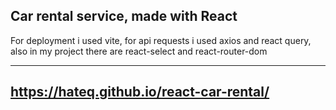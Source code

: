 ## Car rental service, made with React


For deployment i used vite, for api requests i used axios and react query, also in my project there are react-select and react-router-dom

---

## https://hateq.github.io/react-car-rental/
